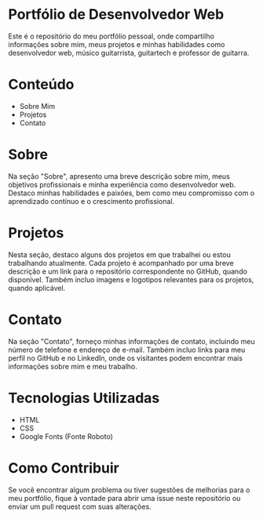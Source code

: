 # Portfólio de Desenvolvedor Web

Este é o repositório do meu portfólio pessoal, onde compartilho informações sobre mim, meus projetos e minhas habilidades como desenvolvedor web, músico guitarrista, guitartech e professor de guitarra.

# Conteúdo
- Sobre Mim
- Projetos
- Contato

# Sobre
Na seção "Sobre", apresento uma breve descrição sobre mim, meus objetivos profissionais e minha experiência como desenvolvedor web. Destaco minhas habilidades e paixões, bem como meu compromisso com o aprendizado contínuo e o crescimento profissional.

# Projetos
Nesta seção, destaco alguns dos projetos em que trabalhei ou estou trabalhando atualmente. Cada projeto é acompanhado por uma breve descrição e um link para o repositório correspondente no GitHub, quando disponível. Também incluo imagens e logotipos relevantes para os projetos, quando aplicável.

# Contato
Na seção "Contato", forneço minhas informações de contato, incluindo meu número de telefone e endereço de e-mail. Também incluo links para meu perfil no GitHub e no LinkedIn, onde os visitantes podem encontrar mais informações sobre mim e meu trabalho.

# Tecnologias Utilizadas
- HTML
- CSS
- Google Fonts (Fonte Roboto)

# Como Contribuir
Se você encontrar algum problema ou tiver sugestões de melhorias para o meu portfólio, fique à vontade para abrir uma issue neste repositório ou enviar um pull request com suas alterações.
